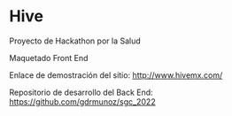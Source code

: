 # Hive

Proyecto de Hackathon por la Salud 

Maquetado Front End

Enlace de demostración del sitio: http://www.hivemx.com/

Repositorio de desarrollo del Back End: https://github.com/gdrmunoz/sgc_2022
